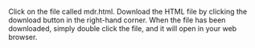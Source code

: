 Click on the file called mdr.html.
Download the HTML file by clicking the download button in the right-hand corner.
When the file has been downloaded, simply double click the file, and it will open in your web browser.
